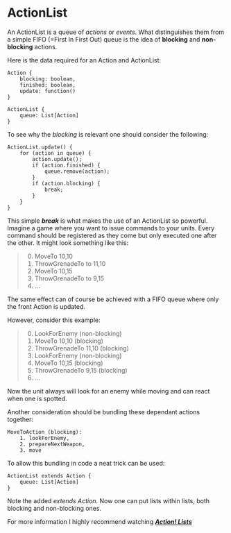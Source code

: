 # ActionList

An ActionList is a queue of *actions* or *events*. What distinguishes them from a simple FIFO (=First In First Out) queue is the idea of **blocking** and **non-blocking** actions.

Here is the data required for an Action and ActionList:
```
Action {
	blocking: boolean,
	finished: boolean,
	update: function()
}
```
```
ActionList {
	queue: List[Action]
}
```

To see why the *blocking* is relevant one should consider the following:
```
ActionList.update() {
	for (action in queue) {
		action.update();
		if (action.finished) {
			queue.remove(action);
		}		
		if (action.blocking) {
			break;
		}
	}
}
```

This simple ***break*** is what makes the use of an ActionList so powerful. Imagine a game where you want to issue commands to your units. Every command should be registered as they come but only executed one after the other. It might look something like this:

> 0. MoveTo 10,10
> 0. ThrowGrenadeTo to 11,10
> 0. MoveTo 10,15
> 0. ThrowGrenadeTo to 9,15
> 0. ...

The same effect can of course be achieved with a FIFO queue where only the front Action is updated.

However, consider this example:

> 0. LookForEnemy (non-blocking)
> 0. MoveTo 10,10 (blocking)
> 0. ThrowGrenadeTo 11,10 (blocking)
> 0. LookForEnemy (non-blocking)
> 0. MoveTo 10,15 (blocking)
> 0. ThrowGrenadeTo 9,15 (blocking)
> 0. ...

Now the unit always will look for an enemy while moving and can react when one is spotted.

Another consideration should be bundling these dependant actions together:
```
MoveToAction (blocking):
	1. lookForEnemy,
	2. prepareNextWeapon,
	3. move
```

To allow this bundling in code a neat trick can be used:
```
ActionList extends Action {
	queue: List[Action]
}
```

Note the added *extends Action*. Now one can put lists within lists, both blocking and non-blocking ones.

For more information I highly recommend watching ***[Action! Lists](https://www.youtube.com/watch?v=o6CaB-hmqoE)***